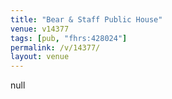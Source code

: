 ```yaml
---
title: "Bear & Staff Public House"
venue: v14377
tags: [pub, "fhrs:428024"]
permalink: /v/14377/
layout: venue
---
```

null